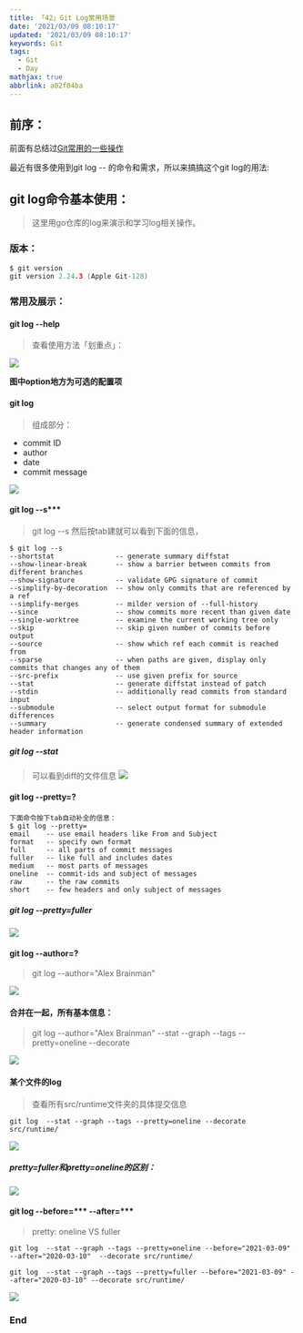 ```yaml
---
title: 「42」Git Log常用场景
date: '2021/03/09 08:10:17'
updated: '2021/03/09 08:10:17'
keywords: Git
tags:
  - Git
  - Day
mathjax: true
abbrlink: a02f04ba
---
```


## 前序：
前面有总结过[Git常用的一些操作](https://blog.imrcrab.com/archives/3c1dd822.html)

最近有很多使用到git log -- 的命令和需求，所以来搞搞这个git log的用法:

<!--more-->

## git log命令基本使用：

>这里用go仓库的log来演示和学习log相关操作。

### 版本：

```go
$ git version
git version 2.24.3 (Apple Git-128)
```


### 常用及展示：

#### git log --help

>查看使用方法「划重点」：

![](https://github.com/crab21/Images/tree/master/clipboard_20210309_010044.png)

**图中option地方为可选的配置项**

#### git log 

>组成部分：

* commit ID
* author
* date
* commit message

![](https://github.com/crab21/Images/tree/master/clipboard_20210309_125518.png)

#### git log --s***

>git log --s 然后按tab建就可以看到下面的信息，

```git
$ git log --s
--shortstat               -- generate summary diffstat
--show-linear-break       -- show a barrier between commits from different branches
--show-signature          -- validate GPG signature of commit
--simplify-by-decoration  -- show only commits that are referenced by a ref
--simplify-merges         -- milder version of --full-history
--since                   -- show commits more recent than given date
--single-worktree         -- examine the current working tree only
--skip                    -- skip given number of commits before output
--source                  -- show which ref each commit is reached from
--sparse                  -- when paths are given, display only commits that changes any of them
--src-prefix              -- use given prefix for source
--stat                    -- generate diffstat instead of patch
--stdin                   -- additionally read commits from standard input
--submodule               -- select output format for submodule differences
--summary                 -- generate condensed summary of extended header information

```

##### git log --stat

>可以看到diff的文件信息
![](https://github.com/crab21/Images/tree/master/clipboard_20210309_010656.png)

#### git log --pretty=?

```git
下面命令按下tab自动补全的信息：
$ git log --pretty= 
email    -- use email headers like From and Subject
format   -- specify own format
full     -- all parts of commit messages
fuller   -- like full and includes dates
medium   -- most parts of messages
oneline  -- commit-ids and subject of messages
raw      -- the raw commits
short    -- few headers and only subject of messages
```

##### git log --pretty=fuller

![](https://github.com/crab21/Images/tree/master/clipboard_20210309_011529.png)

#### git log --author=?

> git log --author="Alex Brainman"

![](https://github.com/crab21/Images/tree/master/clipboard_20210309_011728.png)

#### 合并在一起，所有基本信息：

>git log --author="Alex Brainman" --stat --graph --tags --pretty=oneline --decorate

![](https://github.com/crab21/Images/tree/master/clipboard_20210309_012016.png)

#### 某个文件的log

>查看所有src/runtime文件夹的具体提交信息

```git
git log  --stat --graph --tags --pretty=oneline --decorate src/runtime/
```

![](https://github.com/crab21/Images/tree/master/clipboard_20210309_012342.png)


##### pretty=fuller和pretty=oneline的区别：

![](https://github.com/crab21/Images/tree/master/clipboard_20210309_012556.png)

#### git log --before=*** --after=***

>pretty: oneline VS fuller
```git
git log  --stat --graph --tags --pretty=oneline --before="2021-03-09" --after="2020-03-10"  --decorate src/runtime/

git log  --stat --graph --tags --pretty=fuller --before="2021-03-09" --after="2020-03-10" --decorate src/runtime/
```

![](https://github.com/crab21/Images/tree/master/clipboard_20210309_013157.png)

### End